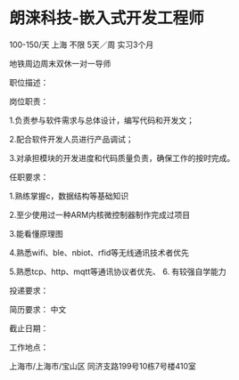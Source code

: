 # 朗涞科技-嵌入式开发工程师

100-150/天 上海 不限 5天／周 实习3个月

地铁周边周末双休一对一导师

职位描述：

岗位职责： 

1.负责参与软件需求与总体设计，编写代码和开发文； 

2.配合软件开发人员进行产品调试； 

3.对承担模块的开发进度和代码质量负责，确保工作的按时完成。 

任职要求： 

1.熟练掌握c，数据结构等基础知识 

2.至少使用过一种ARM内核微控制器制作完成过项目 

3.能看懂原理图 

4.熟悉wifi、ble、nbiot、rfid等无线通讯技术者优先 

5.熟悉tcp、http、mqtt等通讯协议者优先、 6. 有较强自学能力

投递要求：

简历要求： 中文

截止日期：

工作地点：

上海市/上海市/宝山区 同济支路199号10栋7号楼410室